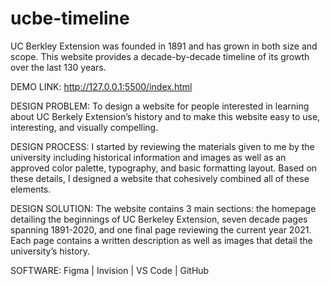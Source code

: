 # ucbe-timeline

UC Berkley Extension was founded in 1891 and has grown in both size and scope. This website provides a decade-by-decade timeline of its growth over the last 130 years.

DEMO LINK: http://127.0.0.1:5500/index.html

DESIGN PROBLEM: To design a website for people interested in learning about UC Berkely Extension’s history and to make this website easy to use, interesting, and visually compelling. 

DESIGN PROCESS: I started by reviewing the materials given to me by the university including historical information and images as well as an approved color palette, typography, and basic formatting layout. Based on these details, I designed a website that cohesively combined all of these elements.

DESIGN SOLUTION: The website contains 3 main sections: the homepage detailing the beginnings of UC Berkeley Extension, seven decade pages spanning 1891-2020, and one final page reviewing the current year 2021. Each page contains a written description as well as images that detail the university’s history.

SOFTWARE: Figma | Invision | VS Code | GitHub
